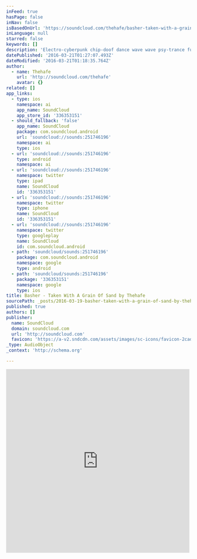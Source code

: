 ```yaml
---
inFeed: true
hasPage: false
inNav: false
isBasedOnUrl: 'https://soundcloud.com/thehafe/basher-taken-with-a-grain-of-sand'
inLanguage: null
starred: false
keywords: []
description: 'Electro-cyberpunk chip-doof dance wave wave psy-trance fusion!!'
datePublished: '2016-03-21T01:27:07.493Z'
dateModified: '2016-03-21T01:18:35.764Z'
author:
  - name: Thehafe
    url: 'http://soundcloud.com/thehafe'
    avatar: {}
related: []
app_links:
  - type: ios
    namespace: ai
    app_name: SoundCloud
    app_store_id: '336353151'
  - should_fallback: 'false'
    app_name: SoundCloud
    package: com.soundcloud.android
    url: 'soundcloud://sounds:251746196'
    namespace: ai
    type: ios
  - url: 'soundcloud://sounds:251746196'
    type: android
    namespace: ai
  - url: 'soundcloud://sounds:251746196'
    namespace: twitter
    type: ipad
    name: SoundCloud
    id: '336353151'
  - url: 'soundcloud://sounds:251746196'
    namespace: twitter
    type: iphone
    name: SoundCloud
    id: '336353151'
  - url: 'soundcloud://sounds:251746196'
    namespace: twitter
    type: googleplay
    name: SoundCloud
    id: com.soundcloud.android
  - path: 'soundcloud/sounds:251746196'
    package: com.soundcloud.android
    namespace: google
    type: android
  - path: 'soundcloud/sounds:251746196'
    package: '336353151'
    namespace: google
    type: ios
title: Basher - Taken With A Grain Of Sand by Thehafe
sourcePath: _posts/2016-03-19-basher-taken-with-a-grain-of-sand-by-thehafe.md
published: true
authors: []
publisher:
  name: SoundCloud
  domain: soundcloud.com
  url: 'http://soundcloud.com'
  favicon: 'https://a-v2.sndcdn.com/assets/images/sc-icons/favicon-2cadd14b.ico'
_type: AudioObject
_context: 'http://schema.org'

---
```

<iframe src="https://cdn.embedly.com/widgets/media.html?src=https%3A%2F%2Fw.soundcloud.com%2Fplayer%2F%3Fvisual%3Dtrue%26url%3Dhttp%253A%252F%252Fapi.soundcloud.com%252Ftracks%252F251746196%26show_artwork%3Dtrue&amp;url=https%3A%2F%2Fsoundcloud.com%2Fthehafe%2Fbasher-taken-with-a-grain-of-sand&amp;image=http%3A%2F%2Fi1.sndcdn.com%2Fartworks-000150816568-bqdw6y-t500x500.jpg&amp;key=b7d04c9b404c499eba89ee7072e1c4f7&amp;type=text%2Fhtml&amp;schema=soundcloud" width="500" height="500" scrolling="no" frameborder="0" allowfullscreen="allowfullscreen" style=""></iframe>